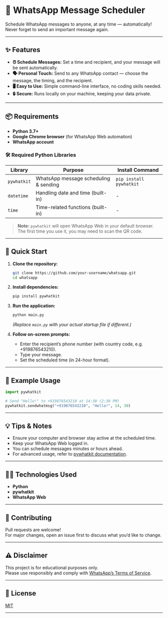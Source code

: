 # 🚀 WhatsApp Message Scheduler

Schedule WhatsApp messages to anyone, at any time — automatically!  
Never forget to send an important message again.

---

## ✨ Features

- **⏰ Schedule Messages:** Set a time and recipient, and your message will be sent automatically.
- **🗣️ Personal Touch:** Send to any WhatsApp contact — choose the message, the timing, and the recipient.
- **🖥️ Easy to Use:** Simple command-line interface, no coding skills needed.
- **🔒 Secure:** Runs locally on your machine, keeping your data private.

---

## 📦 Requirements

- **Python 3.7+**
- **Google Chrome browser** (for WhatsApp Web automation)
- **WhatsApp account**

### 🛠️ Required Python Libraries

| Library      | Purpose                                | Install Command              |
|--------------|----------------------------------------|------------------------------|
| `pywhatkit`  | WhatsApp message scheduling & sending  | `pip install pywhatkit`      |
| `datetime`   | Handling date and time (built-in)      | -                            |
| `time`       | Time-related functions (built-in)      | -                            |

> **Note:** `pywhatkit` will open WhatsApp Web in your default browser. The first time you use it, you may need to scan the QR code.

---

## 🚀 Quick Start

1. **Clone the repository:**
   ```bash
   git clone https://github.com/your-username/whatsapp.git
   cd whatsapp
   ```

2. **Install dependencies:**
   ```bash
   pip install pywhatkit
   ```

3. **Run the application:**
   ```bash
   python main.py
   ```
   *(Replace `main.py` with your actual startup file if different.)*

4. **Follow on-screen prompts:**
   - Enter the recipient’s phone number (with country code, e.g. +919876543210).
   - Type your message.
   - Set the scheduled time (in 24-hour format).

---

## 📝 Example Usage

```python
import pywhatkit

# Send "Hello!" to +919876543210 at 14:30 (2:30 PM)
pywhatkit.sendwhatmsg("+919876543210", "Hello!", 14, 30)
```

---

## 💡 Tips & Notes

- Ensure your computer and browser stay active at the scheduled time.
- Keep your WhatsApp Web logged in.
- You can schedule messages minutes or hours ahead.
- For advanced usage, refer to [pywhatkit documentation](https://github.com/Ankit404butfound/PyWhatKit).

---

## 🧑‍💻 Technologies Used

- **Python**
- **pywhatkit**
- **WhatsApp Web**

---

## 🤝 Contributing

Pull requests are welcome!  
For major changes, open an issue first to discuss what you’d like to change.

---

## ⚠️ Disclaimer

This project is for educational purposes only.  
Please use responsibly and comply with [WhatsApp’s Terms of Service](https://www.whatsapp.com/legal/).

---

## 📄 License

[MIT](LICENSE)

---

